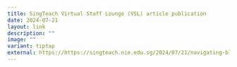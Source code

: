 ```yaml
---
title: SingTeach Virtual Staff Lounge (VSL) article publication
date: 2024-07-21
layout: link
description: ""
image: ""
variant: tiptap
external: https://https://singteach.nie.edu.sg/2024/07/21/navigating-blended-learning-insights-from-students-experiences/
---
```

